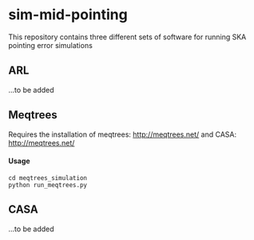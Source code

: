 # sim-mid-pointing

This repository contains three different sets of software for running SKA pointing error simulations

## ARL

...to be added 

## Meqtrees

Requires the installation of meqtrees: http://meqtrees.net/ and CASA: http://meqtrees.net/

#### Usage
```
cd meqtrees_simulation
python run_meqtrees.py
```

## CASA

...to be added 
